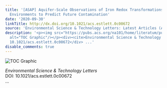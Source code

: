 ```yaml
---
title: '[ASAP] Aquifer-Scale Observations of Iron Redox Transformations in Arsenic-Impacted
  Environments to Predict Future Contamination'
date: '2020-09-30'
linkTitle: http://dx.doi.org/10.1021/acs.estlett.0c00672
source: 'Environmental Science & Technology Letters: Latest Articles (ACS Publications)'
description: '<p><img src="https://pubs.acs.org/na101/home/literatum/publisher/achs/journals/content/estlcu/0/estlcu.ahead-of-print/acs.estlett.0c00672/20200930/images/medium/ez0c00672_0003.gif"
  alt="TOC Graphic"/></p><div><cite>Environmental Science & Technology Letters</cite></div><div>DOI:
  10.1021/acs.estlett.0c00672</div> ...'
disable_comments: true
---
```

<p><img src="https://pubs.acs.org/na101/home/literatum/publisher/achs/journals/content/estlcu/0/estlcu.ahead-of-print/acs.estlett.0c00672/20200930/images/medium/ez0c00672_0003.gif" alt="TOC Graphic"/></p><div><cite>Environmental Science & Technology Letters</cite></div><div>DOI: 10.1021/acs.estlett.0c00672</div> ...
